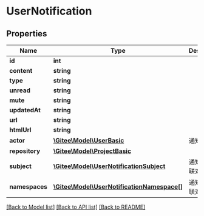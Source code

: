 # UserNotification

## Properties

Name | Type | Description | Notes
------------ | ------------- | ------------- | -------------
**id** | **int** |  | [optional] 
**content** | **string** |  | [optional] 
**type** | **string** |  | [optional] 
**unread** | **string** |  | [optional] 
**mute** | **string** |  | [optional] 
**updatedAt** | **string** |  | [optional] 
**url** | **string** |  | [optional] 
**htmlUrl** | **string** |  | [optional] 
**actor** | [**\Gitee\Model\UserBasic**](UserBasic.md) | 通知发送者 | [optional] 
**repository** | [**\Gitee\Model\ProjectBasic**](ProjectBasic.md) |  | [optional] 
**subject** | [**\Gitee\Model\UserNotificationSubject**](UserNotificationSubject.md) | 通知直接关联对象 | [optional] 
**namespaces** | [**\Gitee\Model\UserNotificationNamespace[]**](UserNotificationNamespace.md) | 通知次级关联对象 | [optional] 

[[Back to Model list]](../../README.md#documentation-for-models) [[Back to API list]](../../README.md#documentation-for-api-endpoints) [[Back to README]](../../README.md)


